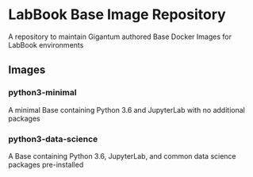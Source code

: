 # LabBook Base Image Repository

A repository to maintain Gigantum authored Base Docker Images for LabBook environments


## Images

### python3-minimal

A minimal Base containing Python 3.6 and JupyterLab with no additional packages

### python3-data-science

A Base containing Python 3.6, JupyterLab, and common data science packages pre-installed


